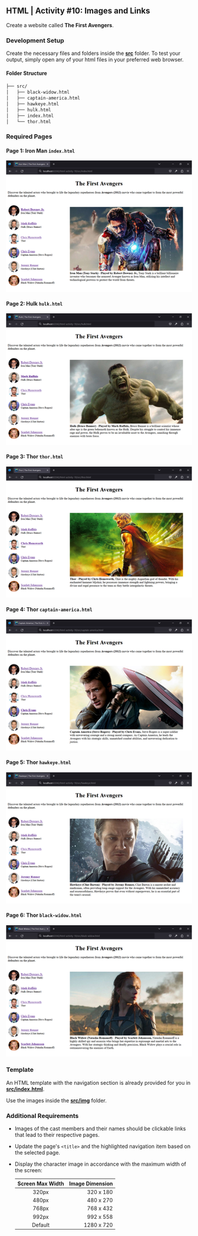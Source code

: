 ## HTML | Activity #10: Images and Links
Create a website called **The First Avengers**.


### Development Setup
Create the necessary files and folders inside the [**src**](/src) folder.
To test your output, simply open any of your html files in your preferred web browser.

#### Folder Structure
```shell
├── src/
│   ├── black-widow.html
│   ├── captain-america.html
│   ├── hawkeye.html
│   ├── hulk.html
│   ├── index.html
│   └── thor.html
```


### Required Pages
#### Page 1: Iron Man `index.html`
![iron-man](assets/html-10--01-iron-man.jpg)

#### Page 2: Hulk `hulk.html`
![hulk](assets/html-10--02-hulk.jpg)

#### Page 3: Thor `thor.html`
![thor](assets/html-10--03-thor.jpg)

#### Page 4: Thor `captain-america.html`
![captain-america](assets/html-10--04-captain-america.jpg)

#### Page 5: Thor `hawkeye.html`
![hawkeye](assets/html-10--05-hawkeye.jpg)

#### Page 6: Thor `black-widow.html`
![black-widow](assets/html-10--06-black-widow.jpg)


### Template
An HTML template with the navigation section
is already provided for you in [**src/index.html**](src/index.html).

Use the images inside the [**src/img**](src/img) folder.


### Additional Requirements
- Images of the cast members and their names should be clickable links that lead to their respective pages.
- Update the page's `<title>` and the highlighted navigation item based on the selected page.
- Display the character image in accordance with the maximum width of the screen:

    | Screen Max Width | Image Dimension |
    |:----------------:|----------------:|
    |      320px       |       320 x 180 |
    |      480px       |       480 x 270 |
    |      768px       |       768 x 432 |
    |      992px       |       992 x 558 |
    |     Default      |      1280 x 720 |

